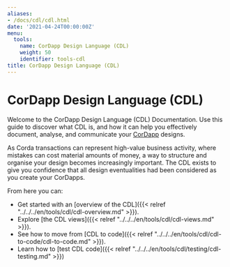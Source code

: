 ```yaml
---
aliases:
- /docs/cdl/cdl.html
date: '2021-04-24T00:00:00Z'
menu:
  tools:
    name: CorDapp Design Language (CDL)
    weight: 50
    identifier: tools-cdl
title: CorDapp Design Language (CDL)
---
```


# CorDapp Design Language (CDL)

Welcome to the CorDapp Design Language (CDL) Documentation. Use this guide to discover what CDL is, and how it can help you effectively document, analyse, and communicate your [CorDapp](https://github.com/corda/corda-docs-portal/tree/main/content/en/archived-docs/corda-os/4.8/cordapp-overview.md) designs.

As Corda transactions can represent high-value business activity, where mistakes can cost material amounts of money, a way to structure and organise your design becomes increasingly important. The CDL exists to give you confidence that all design eventualities had been considered as you create your CorDapps.

From here you can:

* Get started with an [overview of the CDL]({{< relref "../../../en/tools/cdl/cdl-overview.md" >}}).
* Explore [the CDL views]({{< relref "../../../en/tools/cdl/cdl-views.md" >}}).
* See how to move from [CDL to code]({{< relref "../../../en/tools/cdl/cdl-to-code/cdl-to-code.md" >}}).
* Learn how to [test CDL code]({{< relref "../../../en/tools/cdl/testing/cdl-testing.md" >}})
